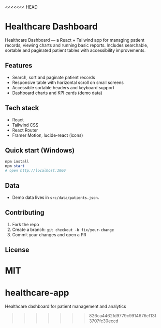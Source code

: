 <<<<<<< HEAD
# Healthcare Dashboard

Healthcare Dashboard — a React + Tailwind app for managing patient records, viewing charts and running basic reports. Includes searchable, sortable and paginated patient tables with accessibility improvements.

## Features

- Search, sort and paginate patient records
- Responsive table with horizontal scroll on small screens
- Accessible sortable headers and keyboard support
- Dashboard charts and KPI cards (demo data)

## Tech stack

- React
- Tailwind CSS
- React Router
- Framer Motion, lucide-react (icons)

## Quick start (Windows)

```powershell
npm install
npm start
# open http://localhost:3000
```

## Data

- Demo data lives in `src/data/patients.json`.

## Contributing

1. Fork the repo
2. Create a branch: `git checkout -b fix/your-change`
3. Commit your changes and open a PR

## License

MIT
=======
# healthcare-app
Healthcare dashboard for patient management and analytics
>>>>>>> 826ca4462fd9779c9914676ef13f3707fc30eccd
